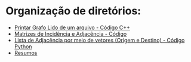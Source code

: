 <h1 > Organização de diretórios: </h1>

- [Printar Grafo Lido de um arquivo - Código C++](https://github.com/brunofaria27/teoria-grafos-computabilidade/tree/main/Mostrar%20Grafo/main.cpp)
- [Matrizes de Incidência e Adjacência - Código](https://github.com/brunofaria27/teoria-grafos-computabilidade/tree/main/Matriz%20Adjacencia%20e%20Incidencia)
- [Lista de Adjacência por meio de vetores (Origem e Destino) - Código Python](https://github.com/brunofaria27/teoria-grafos-computabilidade/blob/main/Listas%20Grafos/main.py)
- [Resumos](https://github.com/brunofaria27/teoria-grafos-computabilidade/tree/main/Resumos)
